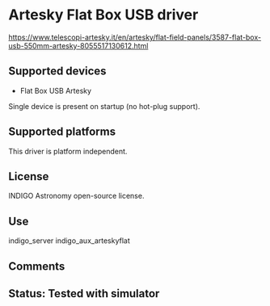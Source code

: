 # Artesky Flat Box USB driver

https://www.telescopi-artesky.it/en/artesky/flat-field-panels/3587-flat-box-usb-550mm-artesky-8055517130612.html

## Supported devices
* Flat Box USB Artesky

Single device is present on startup (no hot-plug support).

## Supported platforms

This driver is platform independent.

## License

INDIGO Astronomy open-source license.

## Use

indigo_server indigo_aux_arteskyflat

## Comments

## Status: Tested with simulator
